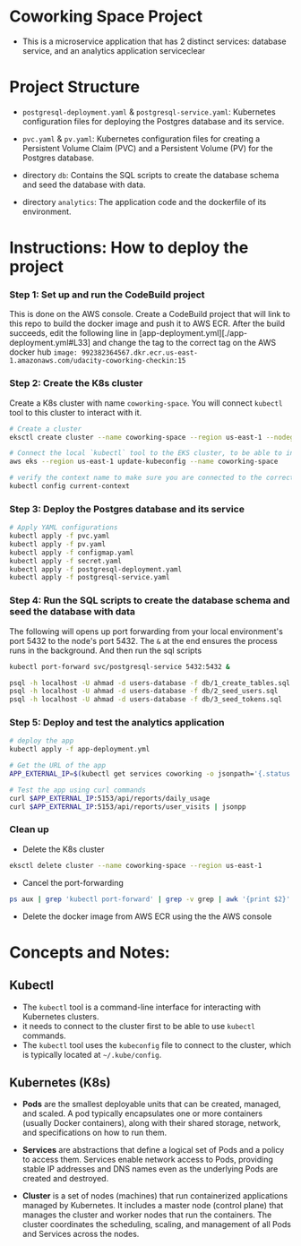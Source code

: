 # Coworking Space Project
- This is a microservice application that has 2 distinct services: database service, and an analytics application serviceclear

# Project Structure
- `postgresql-deployment.yaml` & `postgresql-service.yaml`: Kubernetes configuration files for deploying the Postgres database and its service.

- `pvc.yaml` & `pv.yaml`: Kubernetes configuration files for creating a Persistent Volume Claim (PVC) and a Persistent Volume (PV) for the Postgres database.

- directory `db`: Contains the SQL scripts to create the database schema and seed the database with data.

- directory `analytics`: The application code and the dockerfile of its environment.




# Instructions: How to deploy the project
### Step 1: Set up and run the CodeBuild project
This is done on the AWS console. Create a CodeBuild project that will link to this repo to build the docker image and push it to AWS ECR.
After the build succeeds, edit the following line in [app-deployment.yml][./app-deployment.yml#L33] and change the tag to the correct tag on the AWS docker hub
`image: 992382364567.dkr.ecr.us-east-1.amazonaws.com/udacity-coworking-checkin:15`

### Step 2: Create the K8s cluster
Create a K8s cluster with name `coworking-space`. You will connect `kubectl` tool to this cluster to interact with it.

```bash
# Create a cluster
eksctl create cluster --name coworking-space --region us-east-1 --nodegroup-name my-nodes --node-type t3.small --nodes 1 --nodes-min 1 --nodes-max 2

# Connect the local `kubectl` tool to the EKS cluster, to be able to interact with the cluster.
aws eks --region us-east-1 update-kubeconfig --name coworking-space

# verify the context name to make sure you are connected to the correct cluster
kubectl config current-context
```

### Step 3: Deploy the Postgres database and its service
```bash
# Apply YAML configurations
kubectl apply -f pvc.yaml
kubectl apply -f pv.yaml
kubectl apply -f configmap.yaml
kubectl apply -f secret.yaml
kubectl apply -f postgresql-deployment.yaml
kubectl apply -f postgresql-service.yaml
```

### Step 4: Run the SQL scripts to create the database schema and seed the database with data 
The following will opens up port forwarding from your local environment's port 5432 to the node's port 5432. The `&` at the end ensures the process runs in the background. And then run the sql scripts
```bash
kubectl port-forward svc/postgresql-service 5432:5432 &

psql -h localhost -U ahmad -d users-database -f db/1_create_tables.sql
psql -h localhost -U ahmad -d users-database -f db/2_seed_users.sql
psql -h localhost -U ahmad -d users-database -f db/3_seed_tokens.sql
```

### Step 5: Deploy and test the analytics application
```bash
# deploy the app
kubectl apply -f app-deployment.yml

# Get the URL of the app
APP_EXTERNAL_IP=$(kubectl get services coworking -o jsonpath='{.status.loadBalancer.ingress[0].hostname}')

# Test the app using curl commands
curl $APP_EXTERNAL_IP:5153/api/reports/daily_usage
curl $APP_EXTERNAL_IP:5153/api/reports/user_visits | jsonpp
```

### Clean up
- Delete the K8s cluster
```bash
eksctl delete cluster --name coworking-space --region us-east-1
```

- Cancel the port-forwarding
```bash
ps aux | grep 'kubectl port-forward' | grep -v grep | awk '{print $2}' | xargs -r kill
```

- Delete the docker image from AWS ECR using the the AWS console

# Concepts and Notes:
## Kubectl 
- The `kubectl` tool is a command-line interface for interacting with Kubernetes clusters.
- it needs to connect to the cluster first to be able to use `kubectl` commands.
- The `kubectl` tool uses the `kubeconfig` file to connect to the cluster, which is typically located at `~/.kube/config`.

## Kubernetes (K8s)
- **Pods** are the smallest deployable units that can be created, managed, and scaled. A pod typically encapsulates one or more containers (usually Docker containers), along with their shared storage, network, and specifications on how to run them.

- **Services** are abstractions that define a logical set of Pods and a policy to access them. Services enable network access to Pods, providing stable IP addresses and DNS names even as the underlying Pods are created and destroyed.

- **Cluster** is a set of nodes (machines) that run containerized applications managed by Kubernetes. It includes a master node (control plane) that manages the cluster and worker nodes that run the containers. The cluster coordinates the scheduling, scaling, and management of all Pods and Services across the nodes.